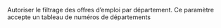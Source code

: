 Autoriser le filtrage des offres d’emploi par département. Ce paramètre accepte un tableau de numéros de départements
